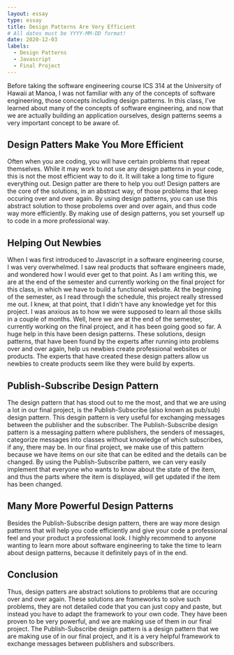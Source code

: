 ```yaml
---
layout: essay
type: essay
title: Design Patterns Are Very Efficient
# All dates must be YYYY-MM-DD format!
date: 2020-12-03
labels:
  - Design Patterns
  - Javascript
  - Final Project
---
```

Before taking the software engineering course ICS 314 at the University of Hawaii at Manoa, I was not familiar with any of the concepts of software engineering, those concepts including design patterns. In this class, I’ve learned about many of the concepts of software engineering, and now that we are actually building an application ourselves, design patterns seems a very important concept to be aware of.

## Design Patters Make You More Efficient

Often when you are coding, you will have certain problems that repeat themselves. While it may work to not use any design patterns in your code, this is not the most efficient way to do it. It will take a long time to figure everything out. Design patter are there to help you out! Design patters are the core of the solutions, in an abstract way, of those problems that keep occuring over and over again. By using design patterns, you can use this abstract solution to those probolems over and over again, and thus code way more efficiently. By making use of design patterns, you set yourself up to code in a more professional way.

## Helping Out Newbies

When I was first introduced to Javascript in a software engineering course, I was very overwhelmed. I saw real products that software engineers made, and wondered how I would ever get to that point. As I am writing this, we are at the end of the semester and currently working on the final project for this class, in which we have to build a functional website.
At the beginning of the semester, as I read through the schedule, this project really stressed me out. I knew, at that point, that I didn't have any knowledge yet for this project. I was anxious as to how we were supposed to learn all those skills in a couple of months. Well, here we are at the end of the semester, currently working on the final project, and it has been going good so far. A huge help in this have been design patterns.
These solutions, design patterns, that have been found by the experts after running into problems over and over again, help us newbies create professional websites or products. The experts that have created these design patters allow us newbies to create products seem like they were build by experts.

## Publish-Subscribe Design Pattern

The design pattern that has stood out to me the most, and that we are using a lot in our final project, is the Publish-Subscribe (also known as pub/sub) design pattern. This desgin pattern is very useful for exchanging messages between the publisher and the subscriber. The Publish-Subscribe design pattern is a messaging pattern where publishers, the senders of messages, categorize messages into classes without knowledge of which subscribes, if any, there may be.
In our final project, we make use of this pattern because we have items on our site that can be edited and the details can be changed. By using the Publish-Subscribe pattern, we can very easily implement that everyone who wants to know about the state of the item, and thus the parts where the item is displayed, will get updated if the item has been changed.

## Many More Powerful Design Patterns

Besides the Publish-Subscribe design pattern, there are way more design patterns that will help you code efficiently and give your code a professional feel and your product a professional look. I highly recommend to anyone wanting to learn more about software engineering to take the time to learn about design patterns, because it definitely pays of in the end.

## Conclusion

Thus, design patters are abstract solutions to problems that are occuring over and over again. These solutions are frameworks to solve such problems, they are not detailed code that you can just copy and paste, but instead you have to adapt the framework to your own code. They have been proven to be very powerful, and we are making use of them in our final project. The Publish-Subscribe design pattern is a design pattern that we are making use of in our final project, and it is a very helpful framework to exchange messages between publishers and subscribers.
